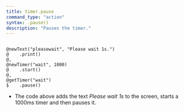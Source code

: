 ```yaml
---
title: timer.pause
command_type: "action"
syntax: .pause()
description: "Pauses the timer."
---
```


<!--more-->

<pre><code class="language-diff-javascript diff-highlight try-true">
@newText("pleasewait", "Please wait 1s.")
@    .print()
@,
@newTimer("wait", 1000)
@    .start()
@,
@getTimer("wait")
$    .pause()
</code></pre>

+ The code above adds the text *Please wait 1s* to the screen, starts a 1000ms timer and then pauses it.
